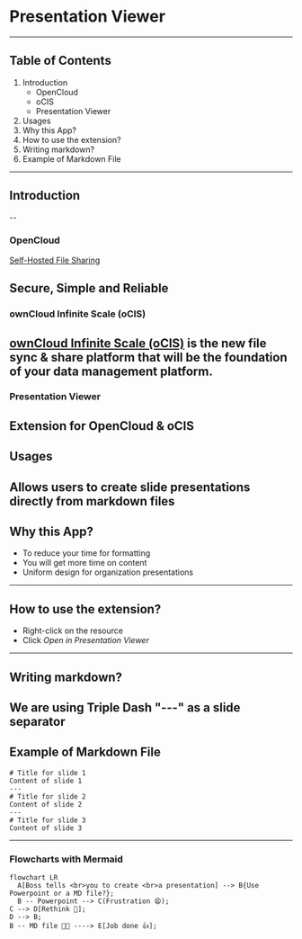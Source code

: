 # Presentation Viewer
---
## Table of Contents
1. Introduction
   - OpenCloud
   - oCIS
   - Presentation Viewer
2. Usages 
3. Why this App?
4. How to use the extension? 
5. Writing markdown? 
6. Example of Markdown File
---
## Introduction
--
### OpenCloud

[Self-Hosted File Sharing](https://github.com/opencloud-eu/opencloud/)

Secure, Simple and Reliable
--
### ownCloud Infinite Scale (oCIS)
[ownCloud Infinite Scale (oCIS)](https://github.com/owncloud/ocis) is the new file sync & share platform that will be the foundation of your data management platform.
--
### Presentation Viewer
Extension for OpenCloud & oCIS
---
## Usages
Allows users to create slide presentations directly from markdown files
---
## Why this App?
- To reduce your time for formatting
- You will get more time on content
- Uniform design for organization presentations
---
## How to use the extension?
- Right-click on the resource
- Click _Open in Presentation Viewer_
---
## Writing markdown?
We are using Triple Dash "---" as a slide separator
---
## Example of Markdown File

 ```
 # Title for slide 1
 Content of slide 1
 ---
 # Title for slide 2
 Content of slide 2
 ---
 # Title for slide 3
 Content of slide 3
 ```
---
### Flowcharts with Mermaid

```mermaid
flowchart LR
  A[Boss tells <br>you to create <br>a presentation] --> B{Use Powerpoint or a MD file?};
  B -- Powerpoint --> C(Frustration 😫);
C --> D[Rethink 🤔];
D --> B;
B -- MD file 🧑‍💻 ----> E[Job done 👍];
```
